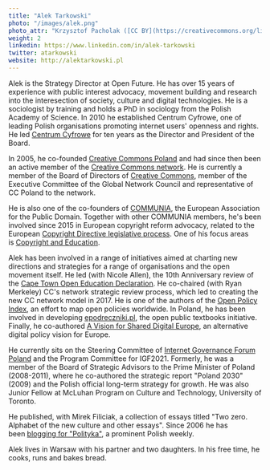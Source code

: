 ```yaml
---
title: "Alek Tarkowski"
photo: "/images/alek.png"
photo_attr: "Krzysztof Pacholak ([CC BY](https://creativecommons.org/licenses/by/4.0/))"
weight: 2
linkedin: https://www.linkedin.com/in/alek-tarkowski
twitter: atarkowski
website: http://alektarkowski.pl
---
```

Alek is the Strategy Director at Open Future. He has over 15 years of experience with public interest advocacy, movement building and research into the interesection of society, culture and digital technologies. He is a sociologist by training and holds a PhD in sociology from the Polish Academy of Science. In 2010 he established Centrum Cyfrowe, one of leading Polish organisations promoting internet users' openness and rights. He led [Centrum Cyfrowe](https://centrumcyfrowe.pl/en) for ten years as the Director and President of the Board.
<!--more-->
In 2005, he co-founded [Creative Commons Poland](http://creativecommons.pl/) and had since then been an active member of the [Creative Commons network](http://network.creativecommons.org/). He is currently a member of the Board of Directors of [Creative Commons](https://creativecommons.org/), member of the Executive Committee of the Global Network Council and representative of CC Poland to the network.

He is also one of the co-founders of [COMMUNIA](http://communia-association.org/), the European Association for the Public Domain. Together with other COMMUNIA members, he's been involved since 2015 in European copyright reform advocacy, related to the European [Copyright Directive legislative process](https://reform.communia-association.org/). One of his focus areas is [Copyright and Education](https://www.copyrightforeducation.eu/).

Alek has been involved in a range of initiatives aimed at charting new directions and strategies for a range of organisations and the open movement itself. He led (with Nicole Allen), the 10th Anniversary review of the [Cape Town Open Education Declaration](https://www.capetowndeclaration.org/cpt10/). He co-chaired (with Ryan Merkeley) CC's network strategic review process, which led to creating the new CC network model in 2017. He is one of the authors of the [Open Policy Index](https://creativecommons.org/2016/12/06/global-open-policy/), an effort to map open policies worldwide. In Poland, he has been involved in developing [epodreczniki.pl](http://epodreczniki.pl/), the open public textbooks initiative. Finally, he co-authored [A Vision for Shared Digital Europe](http://shared-digital.eu/), an alternative digital policy vision for Europe.

He currently sits on the Steering Committee of [Internet Governance Forum Poland](https://www.gov.pl/web/igf-polska) and the Program Committee for IGF2021. Formerly, he was a member of the Board of Strategic Advisors to the Prime Minister of Poland (2008-2011), where he co-authored the strategic report "Poland 2030" (2009) and the Polish official long-term strategy for growth. He was also Junior Fellow at McLuhan Program on Culture and Technology, University of Toronto.

He published, with Mirek Filiciak, a collection of essays titled "Two zero. Alphabet of the new culture and other essays". Since 2006 he has been [blogging for "Polityka"](https://kultura20.blog.polityka.pl/), a prominent Polish weekly.

Alek lives in Warsaw with his partner and two daughters. In his free time, he cooks, runs and bakes bread.
